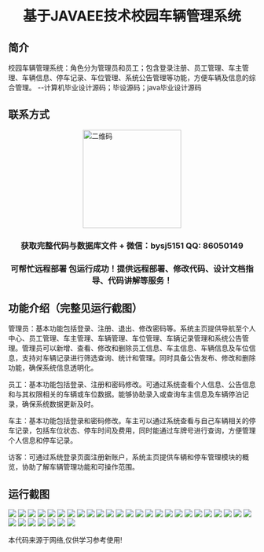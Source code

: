 <p><h1 align="center">基于JAVAEE技术校园车辆管理系统</h1></p>

## 简介
校园车辆管理系统：角色分为管理员和员工；包含登录注册、员工管理、车主管理、车辆信息、停车记录、车位管理、系统公告管理等功能，方便车辆及信息的综合管理。    --计算机毕业设计源码；毕设源码；java毕业设计源码


## 联系方式
<img src="https://bs-1329754181.cos.ap-shanghai.myqcloud.com/wx.jpg" alt="二维码" style="display: block; margin: 0 auto;" width="200px">
<p><h3 align="center">获取完整代码与数据库文件 + 微信：bysj5151 QQ: 86050149</h3></p>
<p><h3 align="center">可帮忙远程部署 包运行成功！提供远程部署、修改代码、设计文档指导、代码讲解等服务！</h3></p>

## 功能介绍（完整见运行截图）
管理员：基本功能包括登录、注册、退出、修改密码等。系统主页提供导航至个人中心、员工管理、车主管理、车辆管理、车位管理、车辆记录管理和系统公告管理。管理员可以新增、查看、修改和删除员工信息、车主信息、车辆信息及车位信息，支持对车辆记录进行筛选查询、统计和管理。同时具备公告发布、修改和删除功能，确保系统信息透明化。

员工：基本功能包括登录、注册和密码修改。可通过系统查看个人信息、公告信息和与其权限相关的车辆或车位数据。能够协助录入或查询车主信息及车辆停泊记录，确保系统数据更新及时。

车主：基本功能包括登录和密码修改。车主可以通过系统查看与自己车辆相关的停车记录，包括车位状态、停车时间及费用，同时能通过车牌号进行查询，方便管理个人信息和停车记录。

访客：可通过系统登录页面注册新账户，系统主页提供车辆和停车管理模块的概览，协助了解车辆管理功能和可操作范围。


## 运行截图
![](https://bs-1329754181.cos.ap-shanghai.myqcloud.com/ssm/CampusVehicleManagementSystem1/img/001.jpg)
![](https://bs-1329754181.cos.ap-shanghai.myqcloud.com/ssm/CampusVehicleManagementSystem1/img/002.jpg)
![](https://bs-1329754181.cos.ap-shanghai.myqcloud.com/ssm/CampusVehicleManagementSystem1/img/003.jpg)
![](https://bs-1329754181.cos.ap-shanghai.myqcloud.com/ssm/CampusVehicleManagementSystem1/img/004.jpg)
![](https://bs-1329754181.cos.ap-shanghai.myqcloud.com/ssm/CampusVehicleManagementSystem1/img/005.jpg)
![](https://bs-1329754181.cos.ap-shanghai.myqcloud.com/ssm/CampusVehicleManagementSystem1/img/006.jpg)
![](https://bs-1329754181.cos.ap-shanghai.myqcloud.com/ssm/CampusVehicleManagementSystem1/img/007.jpg)
![](https://bs-1329754181.cos.ap-shanghai.myqcloud.com/ssm/CampusVehicleManagementSystem1/img/008.jpg)
![](https://bs-1329754181.cos.ap-shanghai.myqcloud.com/ssm/CampusVehicleManagementSystem1/img/009.jpg)
![](https://bs-1329754181.cos.ap-shanghai.myqcloud.com/ssm/CampusVehicleManagementSystem1/img/010.jpg)
![](https://bs-1329754181.cos.ap-shanghai.myqcloud.com/ssm/CampusVehicleManagementSystem1/img/011.jpg)
![](https://bs-1329754181.cos.ap-shanghai.myqcloud.com/ssm/CampusVehicleManagementSystem1/img/012.jpg)
![](https://bs-1329754181.cos.ap-shanghai.myqcloud.com/ssm/CampusVehicleManagementSystem1/img/013.jpg)
![](https://bs-1329754181.cos.ap-shanghai.myqcloud.com/ssm/CampusVehicleManagementSystem1/img/014.jpg)
![](https://bs-1329754181.cos.ap-shanghai.myqcloud.com/ssm/CampusVehicleManagementSystem1/img/015.jpg)
![](https://bs-1329754181.cos.ap-shanghai.myqcloud.com/ssm/CampusVehicleManagementSystem1/img/016.jpg)
![](https://bs-1329754181.cos.ap-shanghai.myqcloud.com/ssm/CampusVehicleManagementSystem1/img/017.jpg)
![](https://bs-1329754181.cos.ap-shanghai.myqcloud.com/ssm/CampusVehicleManagementSystem1/img/018.jpg)
![](https://bs-1329754181.cos.ap-shanghai.myqcloud.com/ssm/CampusVehicleManagementSystem1/img/019.jpg)
![](https://bs-1329754181.cos.ap-shanghai.myqcloud.com/ssm/CampusVehicleManagementSystem1/img/020.jpg)
![](https://bs-1329754181.cos.ap-shanghai.myqcloud.com/ssm/CampusVehicleManagementSystem1/img/021.jpg)
![](https://bs-1329754181.cos.ap-shanghai.myqcloud.com/ssm/CampusVehicleManagementSystem1/img/022.jpg)
![](https://bs-1329754181.cos.ap-shanghai.myqcloud.com/ssm/CampusVehicleManagementSystem1/img/023.jpg)
![](https://bs-1329754181.cos.ap-shanghai.myqcloud.com/ssm/CampusVehicleManagementSystem1/img/024.jpg)
![](https://bs-1329754181.cos.ap-shanghai.myqcloud.com/ssm/CampusVehicleManagementSystem1/img/025.jpg)
![](https://bs-1329754181.cos.ap-shanghai.myqcloud.com/ssm/CampusVehicleManagementSystem1/img/026.jpg)
![](https://bs-1329754181.cos.ap-shanghai.myqcloud.com/ssm/CampusVehicleManagementSystem1/img/027.jpg)
![](https://bs-1329754181.cos.ap-shanghai.myqcloud.com/ssm/CampusVehicleManagementSystem1/img/028.jpg)
![](https://bs-1329754181.cos.ap-shanghai.myqcloud.com/ssm/CampusVehicleManagementSystem1/img/029.jpg)
![](https://bs-1329754181.cos.ap-shanghai.myqcloud.com/ssm/CampusVehicleManagementSystem1/img/030.jpg)
![](https://bs-1329754181.cos.ap-shanghai.myqcloud.com/ssm/CampusVehicleManagementSystem1/img/031.jpg)
![](https://bs-1329754181.cos.ap-shanghai.myqcloud.com/ssm/CampusVehicleManagementSystem1/img/032.jpg)

<p>本代码来源于网络,仅供学习参考使用!</p>
